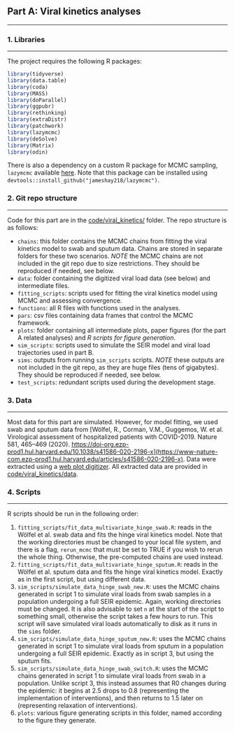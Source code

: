 ## Part A: Viral kinetics analyses
------------

### 1. Libraries
------------
The project requires the following R packages:
```r
library(tidyverse)
library(data.table)
library(coda)
library(MASS)
library(doParallel)
library(ggpubr)
library(rethinking)
library(extraDistr)
library(patchwork)
library(lazymcmc)
library(deSolve)
library(Matrix)
library(odin)
```
  
There is also a dependency on a custom R package for MCMC sampling, `lazymcmc` available [here](https://github.com/jameshay218/lazymcmc). Note that this package can be installed using `devtools::install_github("jameshay218/lazymcmc")`.

### 2. Git repo structure
------------
Code for this part are in the [code/viral_kinetics/](https://github.com/cleary-lab/covid19-group-tests/tree/master/code/viral_kinetics/) folder. The repo structure is as follows:
  - `chains`: this folder contains the MCMC chains from fitting the viral kinetics model to swab and sputum data. Chains are stored in separate folders for these two scenarios. *NOTE* the MCMC chains are not included in the git repo due to size restrictions. They should be reproduced if needed, see below.
  - `data`: folder containing the digitized viral load data (see below) and intermediate files.
  - `fitting_scripts`: scripts used for fitting the viral kinetics model using MCMC and assessing convergence.
  - `functions`: all R files with functions used in the analyses.
  - `pars`: csv files containing data frames that control the MCMC framework.
  - `plots`: folder containing all intermediate plots, paper figures (for the part A related analyses) and *R scripts for figure generation*.
  - `sim_scripts`: scripts used to simulate the SEIR model and viral load trajectories used in part B.
  - `sims`: outputs from running `sim_scripts` scripts. *NOTE* these outputs are not included in the git repo, as they are huge files (tens of gigabytes). They should be reproduced if needed, see below.
  - `test_scripts`: redundant scripts used during the development stage.

### 3. Data
------------
Most data for this part are simulated. However, for model fitting, we used swab and sputum data from [Wölfel, R., Corman, V.M., Guggemos, W. et al. Virological assessment of hospitalized patients with COVID-2019. Nature 581, 465–469 (2020). https://doi-org.ezp-prod1.hul.harvard.edu/10.1038/s41586-020-2196-x](https://www-nature-com.ezp-prod1.hul.harvard.edu/articles/s41586-020-2196-x). Data were extracted using a [web plot digitizer](https://automeris.io/WebPlotDigitizer/). All extracted data are provided in [code/viral_kinetics/data](https://github.com/cleary-lab/covid19-group-tests/tree/master/code/viral_kinetics/data).

### 4. Scripts
------------
R scripts should be run in the following order:
  1. `fitting_scripts/fit_data_multivariate_hinge_swab.R`: reads in the Wölfel et al. swab data and fits the hinge viral kinetics model. Note that the working directories must be changed to your local file system, and there is a flag, `rerun_mcmc` that must be set to TRUE if you wish to rerun the whole thing. Otherwise, the pre-computed chains are used instead.
  2. `fitting_scripts/fit_data_multivariate_hinge_sputum.R`: reads in the Wölfel et al. sputum data and fits the hinge viral kinetics model. Exactly as in the first script, but using different data.
  3. `sim_scripts/simulate_data_hinge_swab_new.R`: uses the MCMC chains generated in script 1 to simulate viral loads from swab samples in a population undergoing a full SEIR epidemic. Again, working directories must be changed. It is also advisable to set `n` at the start of the script to something small, otherwise the script takes a few hours to run. This script will save simulated viral loads automatically to disk as it runs in the `sims` folder.
  4. `sim_scripts/simulate_data_hinge_sputum_new.R`: uses the MCMC chains generated in script 1 to simulate viral loads from sputum in a population undergoing a full SEIR epidemic. Exactly as in script 3, but using the sputum fits.
  5. `sim_scripts/simulate_data_hinge_swab_switch.R`: uses the MCMC chains generated in script 1 to simulate viral loads from swab in a population. Unlike script 3, this instead assumes that R0 changes during the epidemic: it begins at 2.5 drops to 0.8 (representing the implementation of interventions), and then returns to 1.5 later on (representing relaxation of interventions).
  6. `plots`: various figure generating scripts in this folder, named according to the figure they generate.


  


